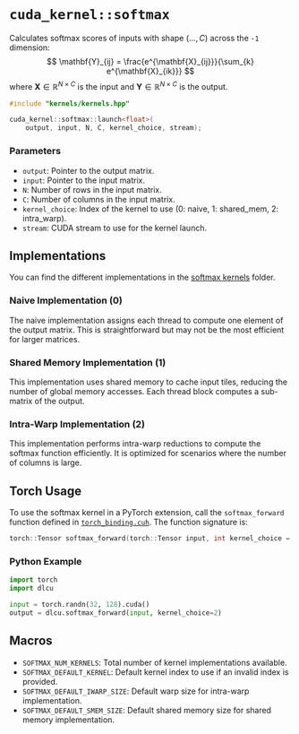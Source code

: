 # `cuda_kernel::softmax`

Calculates softmax scores of inputs with shape $(...,C)$ across the `-1` dimension:
$$
\mathbf{Y}_{ij} = \frac{e^{\mathbf{X}_{ij}}}{\sum_{k} e^{\mathbf{X}_{ik}}}
$$
where $\mathbf{X} \in \mathbb{R}^{N \times C}$ is the input and $\mathbf{Y} \in \mathbb{R}^{N \times C}$ is the output.

```cpp
#include "kernels/kernels.hpp"

cuda_kernel::softmax::launch<float>(
    output, input, N, C, kernel_choice, stream);
```

### Parameters

- `output`: Pointer to the output matrix.
- `input`: Pointer to the input matrix.
- `N`: Number of rows in the input matrix.
- `C`: Number of columns in the input matrix.
- `kernel_choice`: Index of the kernel to use (0: naive, 1: shared_mem, 2: intra_warp).
- `stream`: CUDA stream to use for the kernel launch.

## Implementations

You can find the different implementations in the [softmax kernels](../../csrc/kernels/softmax) folder.

### Naive Implementation (0)

The naive implementation assigns each thread to compute one element of the output matrix. This is straightforward but may not be the most efficient for larger matrices.

### Shared Memory Implementation (1)

This implementation uses shared memory to cache input tiles, reducing the number of global memory accesses. Each thread block computes a sub-matrix of the output.

### Intra-Warp Implementation (2)

This implementation performs intra-warp reductions to compute the softmax function efficiently. It is optimized for scenarios where the number of columns is large.

## Torch Usage

To use the softmax kernel in a PyTorch extension, call the `softmax_forward` function defined in [`torch_binding.cuh`](../../csrc/kernels/softmax/torch_binding.cuh). The function signature is:

```cpp
torch::Tensor softmax_forward(torch::Tensor input, int kernel_choice = SOFTMAX_DEFAULT_KERNEL);
```

### Python Example

```python
import torch
import dlcu

input = torch.randn(32, 128).cuda()
output = dlcu.softmax_forward(input, kernel_choice=2)
```

## Macros

- `SOFTMAX_NUM_KERNELS`: Total number of kernel implementations available.
- `SOFTMAX_DEFAULT_KERNEL`: Default kernel index to use if an invalid index is provided.
- `SOFTMAX_DEFAULT_IWARP_SIZE`: Default warp size for intra-warp implementation.
- `SOFTMAX_DEFAULT_SMEM_SIZE`: Default shared memory size for shared memory implementation.

